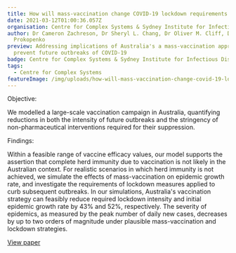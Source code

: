 ```yaml
---
title: How will mass-vaccination change COVID-19 lockdown requirements in Australia?
date: 2021-03-12T01:00:36.057Z
organisation: Centre for Complex Systems & Sydney Institute for Infectious Diseases
author: Dr Cameron Zachreson, Dr Sheryl L. Chang, Dr Oliver M. Cliff, Dr Mikhail
  Prokopenko
preview: Addressing implications of Australia's a mass-vaccination approach to
  prevent future outbreaks of COVID-19
badge: Centre for Complex Systems & Sydney Institute for Infectious Diseases
tags:
  - Centre for Complex Systems
featureImage: /img/uploads/how-will-mass-vaccination-change-covid-19-lockdown-requirements-in-australia.jpg
---
```

Objective: 

We modelled a large-scale vaccination campaign in Australia, quantifying reductions in both the intensity of future outbreaks and the stringency of non-pharmaceutical interventions required for their suppression.

Findings: 

Within a feasible range of vaccine efficacy values, our model supports the assertion that complete herd immunity due to vaccination is not likely in the Australian context. For realistic scenarios in which herd immunity is not achieved, we simulate the effects of mass-vaccination on epidemic growth rate, and investigate the requirements of lockdown measures applied to curb subsequent outbreaks. In our simulations, Australia's vaccination strategy can feasibly reduce required lockdown intensity and initial epidemic growth rate by 43% and 52%, respectively. The severity of epidemics, as measured by the peak number of daily new cases, decreases by up to two orders of magnitude under plausible mass-vaccination and lockdown strategies.

<a href="https://www.sciencedirect.com/science/article/pii/S2666606521001334" target="_blank">
View paper
</a>